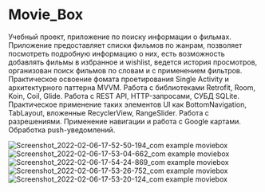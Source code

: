 # Movie_Box
Учебный проект, приложение по поиску информации о фильмах.
Приложение предоставляет списки фильмов по жанрам, позволяет посмотреть подробную информацию о них, есть возможность добавлять фильмы в избранное и wishlist, ведется история просмотров, организован поиск фильмов по словам и с применением фильтров.
Практическое освоение фомата проетирования Single Activity и архитектурного паттерна MVVM.
Работа с библиотеками Retrofit, Room, Koin, Coil, Glide.
Работа с REST API, HTTP-запросами, СУБД SQLite.
Практическое применение таких элементов UI как BottomNavigation, TabLayout, вложенные RecyclerView, RangeSlider.
Работа с разрешениями.
Применение навигации и работа с Google картами.
Обработка push-уведомлений.

![Screenshot_2022-02-06-17-52-50-194_com example moviebox](https://user-images.githubusercontent.com/85755027/152687644-8d47f423-4d7e-4c81-812f-e88d844f9b49.jpg)
![Screenshot_2022-02-06-17-53-04-662_com example moviebox](https://user-images.githubusercontent.com/85755027/152687648-ac1719b1-56ab-4615-a448-7145ba702c80.jpg)
![Screenshot_2022-02-06-17-54-24-869_com example moviebox](https://user-images.githubusercontent.com/85755027/152687650-fe27f414-caaf-4bc9-afb9-9b3c349735c7.jpg)
![Screenshot_2022-02-06-17-53-26-752_com example moviebox](https://user-images.githubusercontent.com/85755027/152687652-8e6caf50-976d-453f-997d-c524ec6f0c12.jpg)
![Screenshot_2022-02-06-17-53-20-124_com example moviebox](https://user-images.githubusercontent.com/85755027/152687655-f98884a4-779f-4361-a5f1-b0e619f857b4.jpg)
